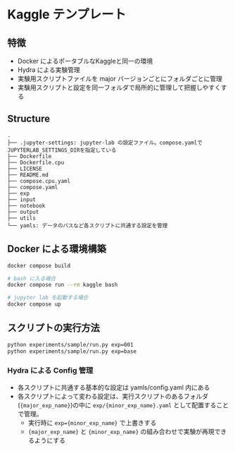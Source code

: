 # Kaggle テンプレート

## 特徴
- Docker によるポータブルなKaggleと同一の環境
- Hydra による実験管理
- 実験用スクリプトファイルを major バージョンごとにフォルダごとに管理
- 実験用スクリプトと設定を同一フォルダで局所的に管理して把握しやすくする

## Structure
```text
.
├── .jupyter-settings: jupyter-lab の設定ファイル。compose.yamlでJUPYTERLAB_SETTINGS_DIRを指定している
├── Dockerfile
├── Dockerfile.cpu
├── LICENSE
├── README.md
├── compose.cpu.yaml
├── compose.yaml
├── exp
├── input
├── notebook
├── output
├── utils
└── yamls: データのパスなど各スクリプトに共通する設定を管理
```

## Docker による環境構築

```sh
docker compose build

# bash に入る場合
docker compose run --rm kaggle bash 

# jupyter lab を起動する場合
docker compose up 
```

## スクリプトの実行方法

```sh
python experiments/sample/run.py exp=001
python experiments/sample/run.py exp=base
```

### Hydra による Config 管理
- 各スクリプトに共通する基本的な設定は yamls/config.yaml 内にある
- 各スクリプトによって変わる設定は、実行スクリプトのあるフォルダ(`{major_exp_name}`)の中に `exp/{minor_exp_name}.yaml` として配置することで管理。
    - 実行時に `exp={minor_exp_name}` で上書きする
    - `{major_exp_name}` と `{minor_exp_name}` の組み合わせで実験が再現できるようにする
